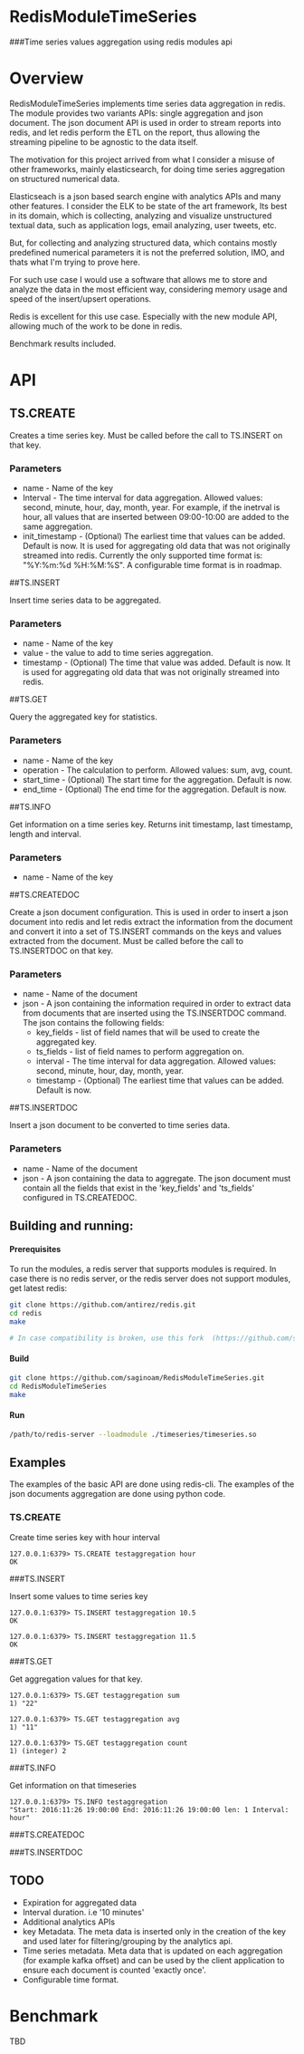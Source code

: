 # RedisModuleTimeSeries

###Time series values aggregation using redis modules api

# Overview

RedisModuleTimeSeries implements time series data aggregation in redis.
The module provides two variants APIs: single aggregation and json document. 
The json document API is used in order to stream reports into redis, and let
redis perform the ETL on the report, thus allowing the streaming pipeline to be 
agnostic to the data itself.

The motivation for this project arrived from what I consider a misuse of other
frameworks, mainly elasticsearch, for doing time series aggregation on structured numerical data.

Elasticseach is a json based search engine with analytics APIs and many other features.
I consider the ELK to be state of the art framework, Its best in its domain, which is collecting, analyzing and visualize
unstructured textual data, such as application logs, email analyzing, user tweets, etc.

But, for collecting and analyzing structured data, which contains mostly predefined numerical
parameters it is not the preferred solution, IMO, and thats what I'm trying to prove here.   

For such use case I would use a software that allows me to store and analyze the data in the most efficient way,
considering memory usage and speed of the insert/upsert operations.
 
Redis is excellent for this use case. Especially with the new module API, allowing much of the work to be done in redis.

Benchmark results included.

# API

## TS.CREATE

Creates a time series key. Must be called before the call to TS.INSERT on that key. 

### Parameters

* name - Name of the key
* Interval - The time interval for data aggregation. Allowed values: second, minute, hour, day, month, year.
  For example, if the inetrval is hour, all values that are inserted between 09:00-10:00 are added to the same aggregation.
* init_timestamp - (Optional) The earliest time that values can be added. Default is now.
  It is used for aggregating old data that was not originally streamed into redis.
  Currently the only supported time format is: "%Y:%m:%d %H:%M:%S". A configurable time format is in roadmap.

##TS.INSERT

Insert time series data to be aggregated.

### Parameters

* name - Name of the key
* value - the value to add to time series aggregation.
* timestamp - (Optional) The time that value was added. Default is now.
  It is used for aggregating old data that was not originally streamed into redis. 


##TS.GET

Query the aggregated key for statistics.

### Parameters

* name - Name of the key
* operation - The calculation to perform. Allowed values: sum, avg, count.
* start_time - (Optional) The start time for the aggregation. Default is now.
* end_time - (Optional) The end time for the aggregation. Default is now.

##TS.INFO

Get information on a time series key. Returns init timestamp, last timestamp, length and interval.

### Parameters

* name - Name of the key

##TS.CREATEDOC

Create a json document configuration. This is used in order to insert a json document into redis and let redis extract
the information from the document and convert it into a set of TS.INSERT commands on the keys and values extracted from
the document. Must be called before the call to TS.INSERTDOC on that key.

### Parameters

* name - Name of the document
* json - A json containing the information required in order to extract data from documents that are inserted using the 
  TS.INSERTDOC command. The json contains the following fields:
  * key_fields - list of field names that will be used to create the aggregated key.
  * ts_fields - list of field names to perform aggregation on.
  * interval - The time interval for data aggregation. Allowed values: second, minute, hour, day, month, year.
  * timestamp - (Optional) The earliest time that values can be added. Default is now.

##TS.INSERTDOC

Insert a json document to be converted to time series data.

### Parameters

* name - Name of the document
* json - A json containing the data to aggregate. The json document must contain all the fields that exist in the
  'key_fields' and 'ts_fields' configured in TS.CREATEDOC.

## Building and running:


#### Prerequisites

To run the modules, a redis server that supports modules is required.
In case there is no redis server, or the redis server does not support modules, get latest redis:

```sh
git clone https://github.com/antirez/redis.git
cd redis
make

# In case compatibility is broken, use this fork  (https://github.com/saginoam/redis.git)
```

#### Build


```sh
git clone https://github.com/saginoam/RedisModuleTimeSeries.git
cd RedisModuleTimeSeries
make
```

#### Run
```sh
/path/to/redis-server --loadmodule ./timeseries/timeseries.so
```

## Examples

The examples of the basic API are done using redis-cli.
The examples of the json documents aggregation are done using python code.

### TS.CREATE

Create time series key with hour interval

```
127.0.0.1:6379> TS.CREATE testaggregation hour
OK
```

###TS.INSERT

Insert some values to time series key

```
127.0.0.1:6379> TS.INSERT testaggregation 10.5
OK
```

```
127.0.0.1:6379> TS.INSERT testaggregation 11.5
OK
```

###TS.GET

Get aggregation values for that key.

```
127.0.0.1:6379> TS.GET testaggregation sum
1) "22"
```

```
127.0.0.1:6379> TS.GET testaggregation avg
1) "11"
```

```
127.0.0.1:6379> TS.GET testaggregation count
1) (integer) 2
```

###TS.INFO

Get information on that timeseries

```
127.0.0.1:6379> TS.INFO testaggregation
"Start: 2016:11:26 19:00:00 End: 2016:11:26 19:00:00 len: 1 Interval: hour"
```

###TS.CREATEDOC

###TS.INSERTDOC


## TODO

 * Expiration for aggregated data
 * Interval duration. i.e '10 minutes'
 * Additional analytics APIs 
 * key Metadata. The meta data is inserted only in the creation of the key and
   used later for filtering/grouping by the analytics api.
 * Time series metadata. Meta data that is updated on each aggregation (for example kafka offset)
   and can be used by the client application to ensure each document is counted 'exactly once'. 
 * Configurable time format.
 
# Benchmark

TBD
